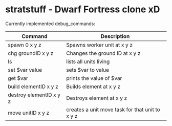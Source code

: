 stratstuff - Dwarf Fortress clone xD
==========

Currently implemented debug_commands:

| Command | Description |
| ------------- | ------------- |
| spawn 0 x y z  | Spawns worker unit at x y z |
| chg groundID x y z | Changes the ground ID at x y z |
| ls | lists all units living |
| set $var value  | sets $var to value |
| get $var  | prints the value of $var |
| build elementID x y z | Builds element at x y z |
| destroy elementID x y z | Destroys element at x y z |
| move unitID x y z | creates a unit move task for that unit to x y z |


